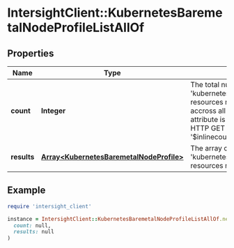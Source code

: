 # IntersightClient::KubernetesBaremetalNodeProfileListAllOf

## Properties

| Name | Type | Description | Notes |
| ---- | ---- | ----------- | ----- |
| **count** | **Integer** | The total number of &#39;kubernetes.BaremetalNodeProfile&#39; resources matching the request, accross all pages. The &#39;Count&#39; attribute is included when the HTTP GET request includes the &#39;$inlinecount&#39; parameter. | [optional] |
| **results** | [**Array&lt;KubernetesBaremetalNodeProfile&gt;**](KubernetesBaremetalNodeProfile.md) | The array of &#39;kubernetes.BaremetalNodeProfile&#39; resources matching the request. | [optional] |

## Example

```ruby
require 'intersight_client'

instance = IntersightClient::KubernetesBaremetalNodeProfileListAllOf.new(
  count: null,
  results: null
)
```

